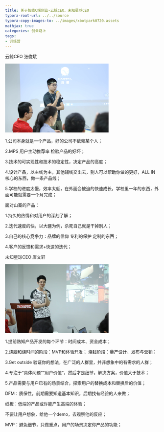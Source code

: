 ```yaml
---
title: 关于智能C端创业-云鲸CEO、未知星球CEO
typora-root-url: ../../source
typora-copy-images-to: ../images/xbotpark0720.assets
mathjax: true
categories: 创业路上
tags:
- 训练营
---
```


云鲸CEO 张俊斌 

<img src="/images/xbotpark0720.assets/131A8130.JPG" alt="131A8130" style="zoom:33%;" />

1.公司本身就是一个产品，好的公司不依赖某个人；

2.MPS 用户主动推荐率 检验产品的好坏；

3.技术的可实现性和技术的稳定性，决定产品的高度；

4.设计产品，以主线为主，其他辅线交出去，别人可以帮助你做的更好，ALL IN 核心的东西，做一条产品线；

5.学校的进度太慢，效率太低，在外面会被迫的快速成长，学校里一年的东西，外面可能就需要一个月完成；

面对山寨的产品：

1.持久的热情和对用户的深刻了解；

2.迭代速度的快，以大疆为例，杀死自己就是干掉别人；

3.自己的核心竞争力：品牌的信仰 专利的保护 定制的东西；

4.客户的反馈和需求+快速的迭代；



未知星球CEO 唐文轩

<img src="/images/xbotpark0720.assets/131A8265.JPG" alt="131A8265" style="zoom:33%;" />

1.提前熟知产品开发的每个环节：时间成本、资金成本；

2.烧脑和烧时间的阶段：MVP和体验开发；  烧钱阶段：量产设计，发布与营销；

3.Get outside 验证你的想法，在广泛的人群里，并非想象中的有需求的人群；

4.专注于“具体问题”“用户价值”，然后才是细节，解决方案，价值大于技术；

5.产品需要与用户已有的场景结合，探索用户的替换成本和替换后的价值；

DFM：质保性，前期需要知道基本知识，后期找有经验的人来做；

纸板：低端的产品或许能产生高端的体验；

不要让用户想象，给他一个demo，去观察他的反应；

MVP：避免细节，只做重点，用户的场景决定你产品的功能；


